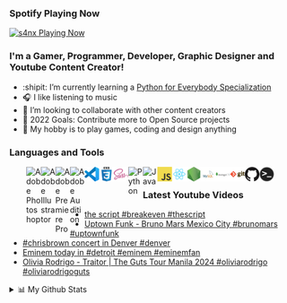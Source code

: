 ### Spotify Playing Now 
[<img src="https://readme-spotify-status-rho.vercel.app/api/run-spotify-status.py" alt="s4nx Playing Now" width="380" />](https://open.spotify.com/playlist/0f2jH42JiPpC1K7E87RA3C)
### I'm a Gamer, Programmer, Developer, Graphic Designer and Youtube Content Creator!
- :shipit: I’m currently learning a [Python for Everybody Specialization][coursera]
- 🎧 I like listening to music
- 🔎 I’m looking to collaborate with other content creators
- 🏁 2022 Goals: Contribute more to Open Source projects
- 💯 My hobby is to play games, coding and design anything

### Languages and Tools

<img align="left" style="padding-left:30px;" alt="Adobe Photoshop" width="26px" src="https://www.adobe.com/content/dam/cc/icons/photoshop-mobile.svg" />
<img align="left" alt="Adobe Illustrator" width="26px" src="https://www.adobe.com/content/dam/cc/icons/illustrator.svg" />
<img align="left" alt="Adobe Premiere Pro" width="26px" src="https://www.adobe.com/content/dam/cc/icons/pr_cc_app_RGB.svg" />
<img align="left" alt="Adobe Audition" width="26px" src="https://helpx.adobe.com/content/dam/help/mnemonics/au_cc_app_RGB.svg" />
<img align="left" alt="Visual Studio Code" width="26px" src="https://raw.githubusercontent.com/github/explore/80688e429a7d4ef2fca1e82350fe8e3517d3494d/topics/visual-studio-code/visual-studio-code.png" />
<img align="left" alt="CSS3" width="26px" src="https://raw.githubusercontent.com/github/explore/80688e429a7d4ef2fca1e82350fe8e3517d3494d/topics/css/css.png" />
<img align="left" alt="Sass" width="26px" src="https://raw.githubusercontent.com/github/explore/80688e429a7d4ef2fca1e82350fe8e3517d3494d/topics/sass/sass.png" />
<img align="left" alt="Python" width="26px" src="https://upload.wikimedia.org/wikipedia/commons/thumb/c/c3/Python-logo-notext.svg/165px-Python-logo-notext.svg.png" />
<img align="left" alt="Java" width="26px" src="https://simpleicons.org/icons/java.svg" />
<img align="left" alt="JavaScript" width="26px" src="https://raw.githubusercontent.com/github/explore/80688e429a7d4ef2fca1e82350fe8e3517d3494d/topics/javascript/javascript.png" />
<img align="left" alt="React" width="26px" src="https://raw.githubusercontent.com/github/explore/80688e429a7d4ef2fca1e82350fe8e3517d3494d/topics/react/react.png" />
<img align="left" alt="Node.js" width="26px" src="https://raw.githubusercontent.com/github/explore/80688e429a7d4ef2fca1e82350fe8e3517d3494d/topics/nodejs/nodejs.png" />
<img align="left" alt="MySQL" width="26px" src="https://raw.githubusercontent.com/github/explore/80688e429a7d4ef2fca1e82350fe8e3517d3494d/topics/mysql/mysql.png" />
<img align="left" alt="MongoDB" width="26px" src="https://raw.githubusercontent.com/github/explore/80688e429a7d4ef2fca1e82350fe8e3517d3494d/topics/mongodb/mongodb.png" />
<img align="left" alt="Git" width="26px" src="https://raw.githubusercontent.com/github/explore/80688e429a7d4ef2fca1e82350fe8e3517d3494d/topics/git/git.png" />
<img align="left" alt="GitHub" width="26px" src="https://raw.githubusercontent.com/github/explore/78df643247d429f6cc873026c0622819ad797942/topics/github/github.png" />
<img align="left" alt="HTML5" width="26px" src="https://raw.githubusercontent.com/github/explore/80688e429a7d4ef2fca1e82350fe8e3517d3494d/topics/terminal/terminal.png" />
<br />

### Latest Youtube Videos
<!-- YOUTUBE:START -->
- [the script  #breakeven #thescript](https://www.youtube.com/watch?v=boSsymtDn3A)
- [Uptown Funk - Bruno Mars Mexico City #brunomars #uptownfunk](https://www.youtube.com/watch?v=6aZFKNz6Tro)
- [#chrisbrown concert in Denver #denver](https://www.youtube.com/watch?v=xezbF_3opas)
- [Eminem today in #detroit #eminem #eminemfan](https://www.youtube.com/watch?v=k0_BtArWYiM)
- [Olivia Rodrigo - Traitor | The Guts Tour Manila 2024 #oliviarodrigo #oliviarodrigoguts](https://www.youtube.com/watch?v=g_0SUoQchsE)
<!-- YOUTUBE:END -->

<details> 
  <summary>📊 My Github Stats</summary> 
  <br>
  
  [![sndrjhlncgr stats](https://github-readme-stats.vercel.app/api?username=sndrjhlncgr)](https://github.com/sndrjhlncgr/github-readme-stats)
</details>

[spotify]: https://open.spotify.com/playlist/0f2jH42JiPpC1K7E87RA3C?si=DBtU39CfTCi089pCMpKZ9Q
[udemy]: https://www.udemy.com/course/animated-infographics-with-after-effects
[coursera]: https://www.coursera.org/learn/python-data
[facebook]: https://www.facebook.com/s4nxTV
[youtube]: https://www.youtube.com/channel/UCi3mbICnce7yIU1NGhgoSPw?sub_confirmation=1
[instagram]: https://www.instagram.com/sandro.cagara/
[linkedin]: https://www.linkedin.com/in/sndrcgr/
